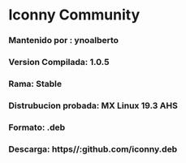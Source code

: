 # Iconny Community 
### Mantenido por : ynoalberto
### Version Compilada: 1.0.5
### Rama: Stable
### Distrubucion probada: MX Linux 19.3 AHS
### Formato: .deb
### Descarga: https//:github.com/iconny.deb
